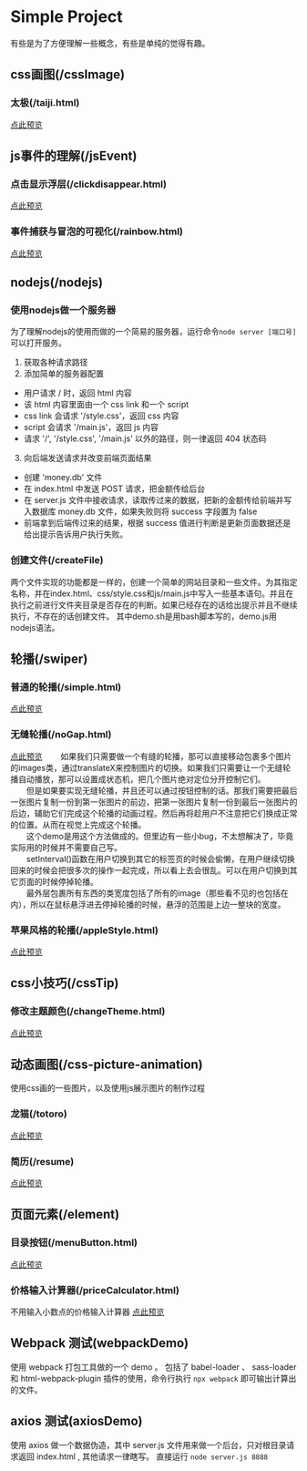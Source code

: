 # Simple Project
有些是为了方便理解一些概念，有些是单纯的觉得有趣。<br>
## css画图(/cssImage)
### 太极(/taiji.html)
[点此预览](https://wenchuyang.github.io/simple-projects/cssImage/taiji.html)
## js事件的理解(/jsEvent)

### 点击显示浮层(/clickdisappear.html)
[点此预览](https://wenchuyang.github.io/simple-projects/jsEvent/clickdisappear.html)
### 事件捕获与冒泡的可视化(/rainbow.html)
[点此预览](https://wenchuyang.github.io/simple-projects/jsEvent/rainbow.html)

## nodejs(/nodejs)

### 使用nodejs做一个服务器
为了理解nodejs的使用而做的一个简易的服务器，运行命令`node server [端口号]`可以打开服务。
1. 获取各种请求路径
2. 添加简单的服务器配置
  - 用户请求 / 时，返回 html 内容
  - 该 html 内容里面由一个 css link 和一个 script
  - css link 会请求 '/style.css'，返回 css 内容
  - script 会请求 '/main.js'，返回 js 内容
  - 请求 '/', '/style.css', '/main.js' 以外的路径，则一律返回 404 状态码
3. 向后端发送请求并改变前端页面结果
  - 创建 'money.db' 文件
  - 在 index.html 中发送 POST 请求，把金额传给后台
  - 在 server.js 文件中接收请求，读取传过来的数据，把新的金额传给前端并写入数据库 money.db 文件，如果失败则将 success 字段置为 false
  - 前端拿到后端传过来的结果，根据 success 值进行判断是更新页面数据还是给出提示告诉用户执行失败。


### 创建文件(/createFile)
两个文件实现的功能都是一样的，创建一个简单的网站目录和一些文件。为其指定名称，并在index.html、css/style.css和js/main.js中写入一些基本语句。并且在执行之前进行文件夹目录是否存在的判断。如果已经存在的话给出提示并且不继续执行，不存在的话创建文件。
其中demo.sh是用bash脚本写的，demo.js用nodejs语法。
## 轮播(/swiper)
### 普通的轮播(/simple.html)
[点此预览](https://wenchuyang.github.io/simple-projects/swiper/simple.html)
### 无缝轮播(/noGap.html)
[点此预览](https://wenchuyang.github.io/simple-projects/swiper/noGap.html)
&emsp;&emsp;如果我们只需要做一个有缝的轮播，那可以直接移动包裹多个图片的images类，通过translateX来控制图片的切换。如果我们只需要让一个无缝轮播自动播放，那可以设置成状态机，把几个图片绝对定位分开控制它们。<br>
&emsp;&emsp;但是如果要实现无缝轮播，并且还可以通过按钮控制的话。那我们需要把最后一张图片复制一份到第一张图片的前边，把第一张图片复制一份到最后一张图片的后边，辅助它们完成这个轮播的动画过程。然后再将趁用户不注意把它们换成正常的位置。从而在视觉上完成这个轮播。<br>
&emsp;&emsp;这个demo是用这个方法做成的。但里边有一些小bug，不太想解决了，毕竟实际用的时候并不需要自己写。<br>
&emsp;&emsp;setInterval()函数在用户切换到其它的标签页的时候会偷懒，在用户继续切换回来的时候会把很多次的操作一起完成，所以看上去会很乱。可以在用户切换到其它页面的时候停掉轮播。<br>
&emsp;&emsp;最外层包裹所有东西的类宽度包括了所有的image（那些看不见的也包括在内），所以在鼠标悬浮进去停掉轮播的时候，悬浮的范围是上边一整块的宽度。<br>
### 苹果风格的轮播(/appleStyle.html)
[点此预览](https://wenchuyang.github.io/simple-projects/swiper/appleStyle.html)
## css小技巧(/cssTip)
### 修改主题颜色(/changeTheme.html)
[点此预览](https://wenchuyang.github.io/simple-projects/cssTip/changeTheme.html)

## 动态画图(/css-picture-animation)
使用css画的一些图片，以及使用js展示图片的制作过程
### 龙猫(/totoro)
[点此预览](https://wenchuyang.github.io/simple-projects/css-picture-animation/totoro/)
### 简历(/resume)
[点此预览](https://wenchuyang.github.io/simple-projects/css-picture-animation/resume/)
## 页面元素(/element)
### 目录按钮(/menuButton.html)
[点此预览](https://wenchuyang.github.io/simple-projects/element/menuButton.html)
### 价格输入计算器(/priceCalculator.html)
不用输入小数点的价格输入计算器
[点此预览](https://wenchuyang.github.io/simple-projects/element/priceCalculator.html)

## Webpack 测试(webpackDemo)
使用 webpack 打包工具做的一个 demo 。
包括了 babel-loader 、 sass-loader 和 html-webpack-plugin 插件的使用，命令行执行 `npx webpack` 即可输出计算出的文件。

## axios 测试(axiosDemo)
使用 axios 做一个数据伪造，其中 server.js 文件用来做一个后台，只对根目录请求返回 index.html , 其他请求一律瞎写。
直接运行 `node server.js 8888`